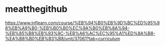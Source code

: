# meatthegithub
https://www.inflearn.com/course/%EB%94%B0%EB%9D%BC%ED%95%98%EB%A9%B0-%EB%B0%B0%EC%9A%B0%EB%8A%94-%EB%85%B8%EB%93%9C-%EB%A6%AC%EC%95%A1%ED%8A%B8-%EA%B8%B0%EB%B3%B8/unit/37061?tab=curriculum
